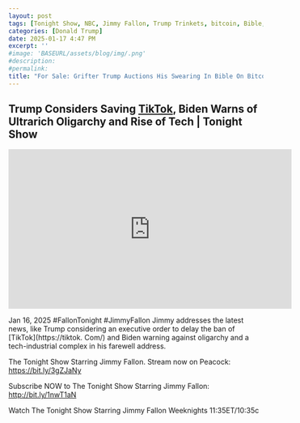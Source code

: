```yaml
---
layout: post
tags: [Tonight Show, NBC, Jimmy Fallon, Trump Trinkets, bitcoin, Bible, inauguration, grifter, politics]
categories: [Donald Trump]
date: 2025-01-17 4:47 PM
excerpt: ''
#image: 'BASEURL/assets/blog/img/.png'
#description:
#permalink:
title: "For Sale: Grifter Trump Auctions His Swearing In Bible On Bitcoin"
---
```



## Trump Considers Saving [TikTok](https://tiktok.com/), Biden Warns of Ultrarich Oligarchy and Rise of Tech | Tonight Show

<iframe width="560" height="315" src="https://www.youtube.com/embed/hPUYuCoEqAU?si=fXUhSNezirpvPZGH" title="YouTube video player" frameborder="0" allow="accelerometer; autoplay; clipboard-write; encrypted-media; gyroscope; picture-in-picture; web-share" referrerpolicy="strict-origin-when-cross-origin" allowfullscreen></iframe>

Jan 16, 2025  #FallonTonight #JimmyFallon
Jimmy addresses the latest news, like Trump considering an executive order to delay the ban of [TikTok](https://tiktok. Com/) and Biden warning against oligarchy and a tech-industrial complex in his farewell address.

The Tonight Show Starring Jimmy Fallon. Stream now on Peacock: https://bit.ly/3gZJaNy

Subscribe NOW to The Tonight Show Starring Jimmy Fallon: http://bit.ly/1nwT1aN
 
Watch The Tonight Show Starring Jimmy Fallon Weeknights 11:35ET/10:35c
